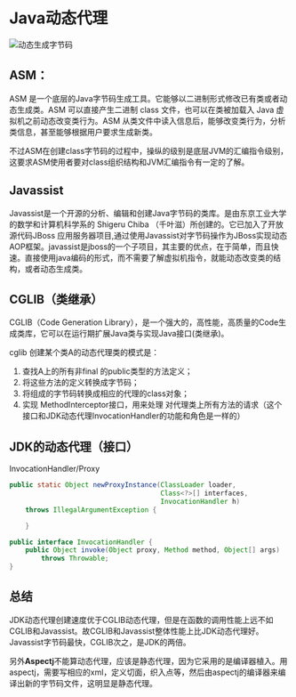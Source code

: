 # Java动态代理  

![动态生成字节码](https://github.com/shidongwa/seesea2024.github.io/blob/master/images/java_dynamic_proxy.png?raw=true)


## ASM：
ASM 是一个底层的Java字节码生成工具。它能够以二进制形式修改已有类或者动态生成类。ASM 可以直接产生二进制 class 文件，也可以在类被加载入 Java 虚拟机之前动态改变类行为。ASM 从类文件中读入信息后，能够改变类行为，分析类信息，甚至能够根据用户要求生成新类。

不过ASM在创建class字节码的过程中，操纵的级别是底层JVM的汇编指令级别，这要求ASM使用者要对class组织结构和JVM汇编指令有一定的了解。

## Javassist
Javassist是一个开源的分析、编辑和创建Java字节码的类库。是由东京工业大学的数学和计算机科学系的 Shigeru Chiba （千叶滋）所创建的。它已加入了开放源代码JBoss 应用服务器项目,通过使用Javassist对字节码操作为JBoss实现动态AOP框架。javassist是jboss的一个子项目，其主要的优点，在于简单，而且快速。直接使用java编码的形式，而不需要了解虚拟机指令，就能动态改变类的结构，或者动态生成类。

## CGLIB（类继承）
CGLIB（Code Generation Library），是一个强大的，高性能，高质量的Code生成类库，它可以在运行期扩展Java类与实现Java接口(类继承)。

cglib 创建某个类A的动态代理类的模式是：
1. 查找A上的所有非final 的public类型的方法定义；
2. 将这些方法的定义转换成字节码；
3. 将组成的字节码转换成相应的代理的class对象；
4. 实现 MethodInterceptor接口，用来处理 对代理类上所有方法的请求（这个接口和JDK动态代理InvocationHandler的功能和角色是一样的）

## JDK的动态代理（接口）
InvocationHandler/Proxy

```java
public static Object newProxyInstance(ClassLoader loader,
                                      Class<?>[] interfaces,
                                      InvocationHandler h)
    throws IllegalArgumentException {

    }
```

```java
public interface InvocationHandler {
    public Object invoke(Object proxy, Method method, Object[] args)
        throws Throwable;
}
```

## 总结
JDK动态代理创建速度优于CGLIB动态代理，但是在函数的调用性能上远不如CGLIB和Javassist。故CGLIB和Javassist整体性能上比JDK动态代理好。Javassist字节码最快，CGLIB次之，是JDK的两倍。

另外**Aspectj**不能算动态代理，应该是静态代理，因为它采用的是编译器植入。用aspectj，需要写相应的xml，定义切面，织入点等，然后由aspectj的编译器来编译出新的字节码文件，这明显是静态代理。
